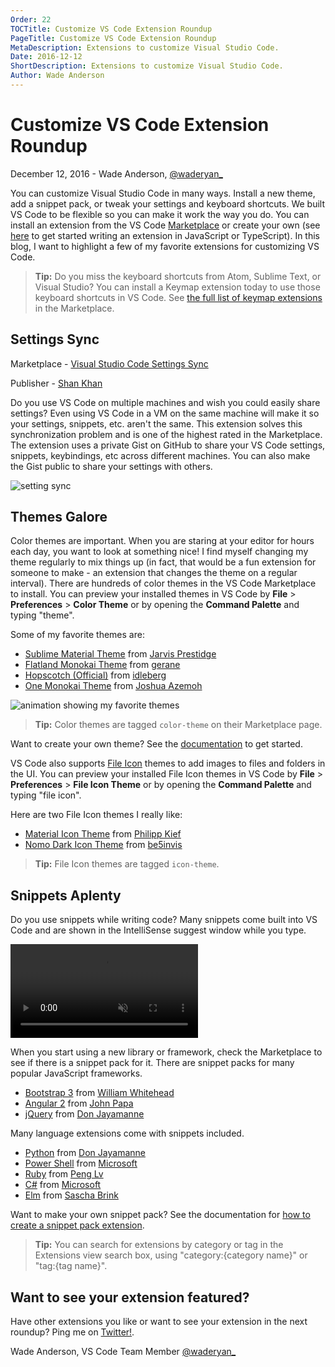 ```yaml
---
Order: 22
TOCTitle: Customize VS Code Extension Roundup
PageTitle: Customize VS Code Extension Roundup
MetaDescription: Extensions to customize Visual Studio Code.
Date: 2016-12-12
ShortDescription: Extensions to customize Visual Studio Code.
Author: Wade Anderson
---
```


# Customize VS Code Extension Roundup

December 12, 2016 - Wade Anderson, [@waderyan_](https://twitter.com/waderyan_)

You can customize Visual Studio Code in many ways. Install a new theme, add a snippet pack, or tweak your settings and keyboard shortcuts. We built VS Code to be flexible so you can make it work the way you do. You can install an extension from the VS Code [Marketplace](https://marketplace.visualstudio.com/vscode) or create your own (see [here](https://code.visualstudio.com/docs/extensions/overview) to get started writing an extension in JavaScript or TypeScript). In this blog, I want to highlight a few of my favorite extensions for customizing VS Code.

> **Tip:** Do you miss the keyboard shortcuts from Atom, Sublime Text, or Visual Studio? You can install a Keymap extension today to use those keyboard shortcuts in VS Code. See [the full list of keymap extensions](https://marketplace.visualstudio.com/search?target=vscode&category=Keymaps&sortBy=Downloads) in the Marketplace.

## Settings Sync

Marketplace - [Visual Studio Code Settings Sync](https://marketplace.visualstudio.com/items?itemName=Shan.code-settings-sync)

Publisher - [Shan Khan](https://marketplace.visualstudio.com/search?term=publisher%3A%22Shan%20Khan%22&target=VSCode&sortBy=Relevance)

Do you use VS Code on multiple machines and wish you could easily share settings? Even using VS Code in a VM on the same machine will make it so your settings, snippets, etc. aren't the same. This extension solves this synchronization problem and is one of the highest rated in the Marketplace. The extension uses a private Gist on GitHub to share your VS Code settings, snippets, keybindings, etc across different machines. You can also make the Gist public to share your settings with others.

![setting sync](2016_12_12_settings_sync.png)

## Themes Galore

Color themes are important. When you are staring at your editor for hours each day, you want to look at something nice! I find myself changing my theme regularly to mix things up (in fact, that would be a fun extension for someone to make - an extension that changes the theme on a regular interval). There are hundreds of color themes in the VS Code Marketplace to install. You can preview your installed themes in VS Code by **File** > **Preferences** > **Color Theme** or by opening the **Command Palette** and typing "theme".

Some of my favorite themes are:

- [Sublime Material Theme](https://marketplace.visualstudio.com/items?itemName=jprestidge.theme-material-theme) from [Jarvis Prestidge](https://marketplace.visualstudio.com/search?term=publisher%3A%22Jarvis%20Prestidge%22&target=VSCode&sortBy=Relevance)
- [Flatland Monokai Theme](https://marketplace.visualstudio.com/items?itemName=gerane.Theme-FlatlandMonokai) from [gerane](https://marketplace.visualstudio.com/search?term=publisher%3A%22gerane%22&target=VSCode&sortBy=Relevance)
- [Hopscotch (Official)](https://marketplace.visualstudio.com/items?itemName=idleberg.hopscotch) from [idleberg](https://marketplace.visualstudio.com/search?term=publisher%3A%22idleberg%22&target=VSCode&sortBy=Relevance)
- [One Monokai Theme](https://marketplace.visualstudio.com/items?itemName=azemoh.one-monokai) from [Joshua Azemoh](https://marketplace.visualstudio.com/search?term=publisher%3A%22Joshua%20Azemoh%22&target=VSCode&sortBy=Relevance)

![animation showing my favorite themes](2016_12_12_theme-preview.gif)

> **Tip:** Color themes are tagged `color-theme` on their Marketplace page.

Want to create your own theme? See the [documentation](https://code.visualstudio.com/docs/extensionAPI/extension-points#_contributesthemes) to get started.

VS Code also supports [File Icon](https://code.visualstudio.com/docs/getstarted/themes#_select-an-icon-theme) themes to add images to files and folders in the UI. You can preview your installed File Icon themes in VS Code by **File** > **Preferences** > **File Icon Theme** or by opening the **Command Palette** and typing "file icon".

Here are two File Icon themes I really like:

- [Material Icon Theme](https://marketplace.visualstudio.com/items?itemName=PKief.material-icon-theme) from [Philipp Kief](https://marketplace.visualstudio.com/search?term=publisher%3A%22Philipp%20Kief%22&target=VSCode&sortBy=Relevance)
- [Nomo Dark Icon Theme](https://marketplace.visualstudio.com/items?itemName=be5invis.vscode-icontheme-nomo-dark) from [be5invis](https://marketplace.visualstudio.com/search?term=publisher%3A%22be5invis%22&target=VSCode&sortBy=Relevance)

> **Tip:** File Icon themes are tagged `icon-theme`.

## Snippets Aplenty

Do you use snippets while writing code? Many snippets come built into VS Code and are shown in the IntelliSense suggest window while you type.

<video id="snippets-showcase" src="https://az754404.vo.msecnd.net/public/snippets_showcase.mp4" placeholder="/images/userdefinedsnippets_snippets_placeholder.png" autoplay loop controls muted>
    Sorry you're browser doesn't support HTML 5 video.
</video>

When you start using a new library or framework, check the Marketplace to see if there is a snippet pack for it. There are snippet packs for many popular JavaScript frameworks.

- [Bootstrap 3](https://marketplace.visualstudio.com/items?itemName=wcwhitehead.bootstrap-3-snippets) from [William Whitehead](https://marketplace.visualstudio.com/search?term=publisher%3A%22William%20Whitehead%22&target=VSCode&sortBy=Relevance)
- [Angular 2](https://marketplace.visualstudio.com/items?itemName=johnpapa.Angular2) from [John Papa](https://marketplace.visualstudio.com/search?term=publisher%3A%22johnpapa%22&target=VSCode&sortBy=Relevance)
- [jQuery](https://marketplace.visualstudio.com/items?itemName=donjayamanne.jquerysnippets) from [Don Jayamanne](https://marketplace.visualstudio.com/search?term=publisher%3A%22Don%20Jayamanne%22&target=VSCode&sortBy=Relevance)

Many language extensions come with snippets included.

- [Python](https://marketplace.visualstudio.com/items?itemName=donjayamanne.python) from [Don Jayamanne](https://marketplace.visualstudio.com/search?term=publisher%3A%22Don%20Jayamanne%22&target=VSCode&sortBy=Relevance)
- [Power Shell](https://marketplace.visualstudio.com/items?itemName=ms-vscode.PowerShell) from [Microsoft](https://marketplace.visualstudio.com/search?term=publisher%3A%22Microsoft%22&target=VSCode&sortBy=Relevance)
- [Ruby](https://marketplace.visualstudio.com/items?itemName=rebornix.Ruby) from [Peng Lv](https://marketplace.visualstudio.com/search?term=publisher%3A%22Peng%20Lv%22&target=VSCode&sortBy=Relevance)
- [C#](https://marketplace.visualstudio.com/items?itemName=ms-vscode.csharp) from [Microsoft](https://marketplace.visualstudio.com/search?term=publisher%3A%22Microsoft%22&target=VSCode&sortBy=Relevance)
- [Elm](https://marketplace.visualstudio.com/items?itemName=sbrink.elm) from [Sascha Brink](https://marketplace.visualstudio.com/search?term=publisher%3A%22Sascha%20Brink%22&target=VSCode&sortBy=Relevance)

Want to make your own snippet pack? See the documentation for [how to create a snippet pack extension](https://code.visualstudio.com/docs/extensionAPI/language-support#_source-code-snippets).

> **Tip:** You can search for extensions by category or tag in the Extensions view search box, using "category:{category name}" or "tag:{tag name}".

## Want to see your extension featured?

Have other extensions you like or want to see your extension in the next roundup? Ping me on [Twitter!](https://twitter.com/waderyan_).

Wade Anderson, VS Code Team Member
[@waderyan_](https://twitter.com/waderyan_)



